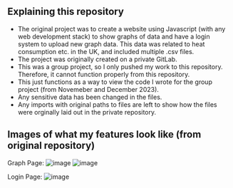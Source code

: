 ## Explaining this repository
- The original project was to create a website using Javascript (with any web development stack) to show graphs of data and have a login system to upload new graph data. This data was related to heat consumption etc. in the UK, and included multiple .csv files.
- The project was originally created on a private GitLab.
- This was a group project, so I only pushed my work to this repository. Therefore, it cannot function properly from this repository.
- This just functions as a way to view the code I wrote for the group project (from Novemeber and December 2023).
- Any sensitive data has been changed in the files.
- Any imports with original paths to files are left to show how the files were orginally laid out in the private repository.
  
## Images of what my features look like (from original repository)
Graph Page:
![image](https://github.com/alekst-png/year3-client-project-1/assets/71924470/7ff031e7-c9e2-44db-bea0-7e108841787c)
![image](https://github.com/alekst-png/year3-client-project-1/assets/71924470/01b0cbeb-86c9-45c3-8e60-e2578d0b70e6)
  
Login Page:
![image](https://github.com/alekst-png/year3-client-project-1/assets/71924470/de391025-c691-4086-be88-2a1415fd2ca7)
